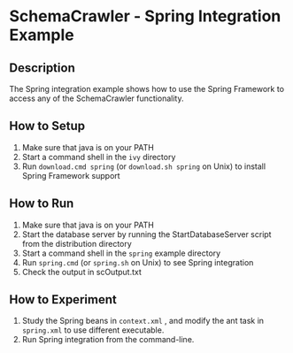 # SchemaCrawler - Spring Integration Example

## Description
The Spring integration example shows how to use the Spring Framework to access
any of the SchemaCrawler functionality.

## How to Setup
1. Make sure that java is on your PATH
2. Start a command shell in the `ivy` directory 
3. Run `download.cmd spring` (or `download.sh spring` on Unix) to
   install Spring Framework support 

## How to Run
1. Make sure that java is on your PATH
2. Start the database server by running the StartDatabaseServer script from the distribution directory 
3. Start a command shell in the `spring` example directory
4. Run `spring.cmd` (or `spring.sh` on Unix) to see Spring integration 
5. Check the output in scOutput.txt

## How to Experiment
1. Study the Spring beans in `context.xml` , and modify the ant task in `spring.xml` to use different executable. 
2. Run Spring integration from the command-line. 
